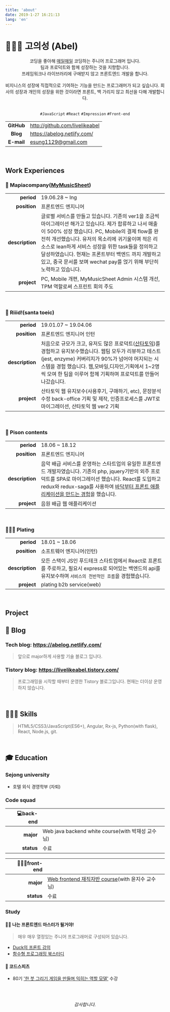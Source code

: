 ```yaml
---
title: 'about'
date: 2019-1-27 16:21:13
lang: 'en'
---
```


# 👨🏽‍💻 고의성 (Abel)

<div align="center">
코딩을 좋아해 <u>매일매일</u> 코딩하는 주니어 프로그래머 입니다. <br/> 팀과 프로덕트와 함께 성장하는 것을 지향합니다.<br/>프레임워크나 라이브러리에 구애받지 않고 프론트엔드 개발을 합니다.<br/>
<br/>
비지니스의 성장에 직접적으로 기여하는 기능을 만드는 프로그래머가 되고 싶습니다. 회사의 성장과 개인의 성장을 위한 것이라면 프론트, 백 가리지 않고 최선을 다해 개발합니다.
<br/>
<br/>

`#JavaScript` `#React` `#Impression` `#Front-end`
</div>

|            |                              |
| :--------: | ---------------------------- |
|   **GitHub** | http://github.com/livelikeabel |
|   **Blog** | https://abelog.netlify.com/           |
|   **E-mail** | esung1129@gmail.com           |

<br/>

## Work Experiences

### 🎹 Mapiacompany([MyMusicSheet](https://www.mymusicsheet.com/main))

|                 |                                                                                                         |
| --------------: | ------------------------------------------------------------------------------------------------------- |
|      **period** | 19.06.28 ~ Ing                                                                                           |
|    **position** | 프론트엔드 엔지니어   |
| **description** | 글로벌 서비스를 만들고 있습니다. 기존의 ver1을 조금씩 마이그레이션 해가고 있습니다. 제가 합류하고 나서 매출이 500% 성장 했습니다. PC, Mobile의 결제 flow를 완전히 개선했습니다. 유저의 목소리에 귀기울이며 적은 리소스로 lean하게 서비스 성장을 위한 task들을 정의하고 달성하였습니다. 현재는 프론트부터 백엔드 까지 개발하고 있고, 중국 문서를 보며 wechat pay를 얹기 위해 부단히 노력하고 있습니다.|
|     **project** | PC, Mobile 개편, MyMusicSheet Admin 시스템 개선, TPM 역할로써 스프린트 회의 주도|


<br/>


### 🤖 Riiid!(santa toeic)

|                 |                                                                                                         |
| --------------: | ------------------------------------------------------------------------------------------------------- |
|      **period** | 19.01.07 ~ 19.04.06                                                                                           |
|    **position** | 프론트엔드 엔지니어 인턴  |
| **description** | 처음으로 규모가 크고, 유저도 많은 프로덕트([산타토익](https://santatoeic.com))를 경험하고 유지보수했습니다. 웹팀 모두가 리뷰하고 테스트(jest, enzyme) 커버리지가 90%가 넘어야 머지되는 시스템을 경험 했습니다. 웹,모바일,디자인,기획에서 1~2명씩 모여 한 팀을 이루어 함께 기획하며 프로덕트를 만들어 나갔습니다.|
|     **project** | 산타토익 웹 유지보수(사용후기, 구매하기, etc), 문장분석 수정 back-office 기획 및 제작, 인증프로세스를 JWT로 마이그레이션, 산타토익 웹 ver2 기획|


<br/>

### 🎹 Pison contents

|                 |                                                                                                         |
| --------------: | ------------------------------------------------------------------------------------------------------- |
|      **period** | 18.06 ~ 18.12                                                                                           |
|    **position** | 프론트엔드 엔지니어                                                                                              |
| **description** | 음악 배급 서비스를 운영하는 스타트업의 유일한 프론트엔드 개발자였습니다. 기존의 php, jquery기반의 외주 프로덕트를 SPA로 마이그레이션 했습니다. React를 도입하고 redux와 redux-saga를 사용하여 <u>바닥부터 프론트 애플리케이션을 만드는 경험</u>을 했습니다. |
|     **project** | 음원 배급 웹 애플리케이션 |

<br/>

### 👨🏻‍🍳 Plating

|                 |                                                                                     |
| --------------: | ----------------------------------------------------------------------------------- |
|      **period** | 18.01 ~ 18.06                                                                       |
|    **position** | 소프트웨어 엔지니어(인턴)                                                                      |
| **description** | 모든 스택이 JS인 푸드테크 스타트업에서 React로 프론트를 주로하고, 필요시 express로 되어있는 백엔드의 api를 유지보수하며 `서비스의 전반적인 흐름`을 경험했습니다.|
|     **project** | plating b2b service(web)                                                            |

<br/>

## Project

## 📝 Blog

### Tech blog: https://abelog.netlify.com/

> 앞으로 major하게 사용할 기술 블로그 입니다.

### Tistory blog: https://livelikeabel.tistory.com/

> 프로그래밍을 시작할 때부터 운영한 Tistory 블로그입니다. 현재는 더이상 운영하지 않습니다.

<br/>

## 👨🏽‍💻 Skills

> HTML5/CSS3/JavaScript(ES6+), Angular, Rx-js, Python(with flask), React, Node.js, git.

<br/>

## 🎓 Education

### Sejong university
- 호텔 외식 경영학부 (자퇴)

### Code squad

| 💻**back-end** |                    |
| ---------: | ------------------ |
|  **major** | Web java backend white course(with 박재성 교수님) |
| **status** | 수료                 |



| 👨🏾‍🎨**front-end** |                    |
| ---------: | ------------------ |
|  **major** | [Web frontend 재직자반 course](https://codesquad.kr/page/masteringjs.html)(with 윤지수 교수님)  |
| **status** | 수료                 |

### Study
#### 🙋🏽‍ 나는 프론트엔드 마스터가 될거야!
> 매우 매우 열정있는 주니어 프로그래머로 구성되어 있습니다.

- [Duck의 프론트 강의](https://github.com/livelikeabel/duck-class)
- [함수형 프로그래밍 북스터디](https://github.com/ToBeFrontEndMaster/AbelKo)

#### 🐶 코드스피츠
- 80기 ['한 붓 그리기 게임을 만들며 익히는 역할 모델'](https://github.com/livelikeabel/eulerian-trail-game) 수강

<br/>
<br/>

<div align="center">

_감사합니다._

</div>

<br/>
